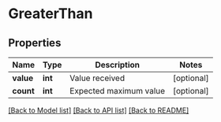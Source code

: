 # GreaterThan

## Properties
Name | Type | Description | Notes
------------ | ------------- | ------------- | -------------
**value** | **int** | Value received | [optional] 
**count** | **int** | Expected maximum value | [optional] 

[[Back to Model list]](../README.md#documentation-for-models) [[Back to API list]](../README.md#documentation-for-api-endpoints) [[Back to README]](../README.md)


